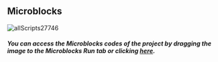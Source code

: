 ## Microblocks
![allScripts27746](https://user-images.githubusercontent.com/112697142/192507695-adf1224d-431e-45e9-a0b8-d7b144759182.png)

##### You can access the Microblocks codes of the project by dragging the image to the Microblocks Run tab or clicking [here](https://microblocks.fun/run/microblocks.html#scripts=GP%20Scripts%0Adepends%20%27Distance%27%20%27OLED%20Graphics%27%20%27PicoBricks%27%20%27Tone%27%0A%0Ascript%20868%2078%20%7B%0AwhenBroadcastReceived%20%27go%20to%20OLED%27%0AOLEDInit_I2C%20%27OLED_0.96in%27%20%273C%27%200%20false%0AOLEDwrite%20%27%3EDigital%20Ruler%3C%27%203%205%20false%0AOLEDwrite%20%28%27%5Bdata%3Ajoin%5D%27%20%27Distance%3A%27%20distance%20%27cm%27%29%2015%2032%20false%0A%27play%20tone%27%20%27C%27%202%2050%0A%7D%0A%0Ascript%20458%2072%20%7B%0AwhenCondition%20%28pb_button%29%0Ameasure%20%3D%200%0Apb_set_red_LED%20true%0Apb_beep%2050%0Arepeat%205%20%7B%0A%20%20measure%20%2B%3D%20%28%27distance%20%28cm%29%27%2015%2014%29%0A%20%20waitMillis%2050%0A%7D%0Adistance%20%3D%20%28measure%20%2F%205%29%0Apb_set_red_LED%20false%0AsendBroadcast%20%27go%20to%20OLED%27%0A%7D%0A%0A "here").
